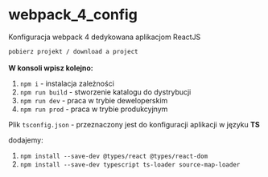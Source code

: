 # webpack_4_config
Konfiguracja webpack 4 dedykowana aplikacjom ReactJS

`pobierz projekt / download a project`
<br/>
<br/>
<b>W konsoli wpisz kolejno:</b>
<br/>
1) `npm i` - instalacja zależności
2) `npm run build` - stworzenie katalogu do dystrybucji
3) `npm run dev` - praca w trybie deweloperskim
4) `npm run prod` - praca w trybie produkcyjnym


Plik `tsconfig.json` - przeznaczony jest do konfiguracji aplikacji w języku **TS**

dodajemy:
1) `npm install --save-dev @types/react @types/react-dom`
2) `npm install --save-dev typescript ts-loader source-map-loader`
